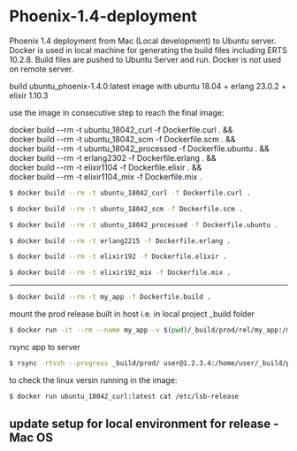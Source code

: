 # Phoenix-1.4-deployment
Phoenix 1.4 deployment from Mac (Local development) to Ubuntu server. Docker is used in local machine for generating the build files including ERTS 10.2.8. Build files are pushed to Ubuntu Server and run. Docker is not used on remote server.

build ubuntu_phoenix-1.4.0:latest image with
ubuntu 18.04 + erlang 23.0.2 + elixir 1.10.3

use the image in consecutive step to reach the final image:

docker build --rm -t ubuntu_18042_curl -f Dockerfile.curl . && \
docker build --rm -t ubuntu_18042_scm -f Dockerfile.scm . && \
docker build --rm -t ubuntu_18042_processed -f Dockerfile.ubuntu . && \
docker build --rm -t erlang2302 -f Dockerfile.erlang . && \
docker build --rm -t elixir1104 -f Dockerfile.elixir . && \
docker build --rm -t elixir1104_mix -f Dockerfile.mix .

```bash
$ docker build --rm -t ubuntu_18042_curl -f Dockerfile.curl .
```

```bash
$ docker build --rm -t ubuntu_18042_scm -f Dockerfile.scm .
```

```bash
$ docker build --rm -t ubuntu_18042_processed -f Dockerfile.ubuntu .
```

```bash
$ docker build --rm -t erlang2215 -f Dockerfile.erlang .
```

```bash
$ docker build --rm -t elixir192 -f Dockerfile.elixir .
```

```bash
$ docker build --rm -t elixir192_mix -f Dockerfile.mix .
```

---

```bash
$ docker build --rm -t my_app -f Dockerfile.build .
```

mount the prod release built in host i.e. in local project _build folder

```bash
$ docker run -it --rm --name my_app -v $(pwd)/_build/prod/rel/my_app:/my_app/_build/prod/rel/my_app my_app
```

rsync app to server

```bash
$ rsync -rtvzh --progress _build/prod/ user@1.2.3.4:/home/user/_build/prod
```

to check the linux versin running in the image:

```bash
$ docker run ubuntu_18042_curl:latest cat /etc/lsb-release
```


## update setup for local environment for release - Mac OS


